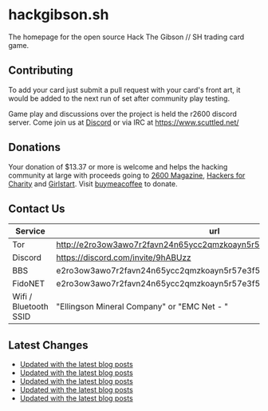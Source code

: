 # hackgibson.sh
The homepage for the open source Hack The Gibson // SH trading card game.


## Contributing

To add your card just submit a pull request with your card's front art, it would be added to the next run of set after community play testing.

Game play and discussions over the project is held the r2600 discord server. Come join us at [Discord](https://discord.com/invite/9hABUzz) or via IRC at https://www.scuttled.net/


## Donations

Your donation of $13.37 or more is welcome and helps the hacking community at large with proceeds going to [2600 Magazine](https://2600.com/), [Hackers for Charity](https://hackersforcharity.org) and [Girlstart](https://girlstart.org).  Visit [buymeacoffee](https://www.buymeacoffee.com/hackgibson.sh) to donate.


## Contact Us

Service | url
-|-
Tor | http://e2ro3ow3awo7r2favn24n65ycc2qmzkoayn5r57e3f56nvjwdcgg32ad.onion
Discord | https://discord.com/invite/9hABUzz
BBS | e2ro3ow3awo7r2favn24n65ycc2qmzkoayn5r57e3f56nvjwdcgg32ad.onion:23
FidoNET | e2ro3ow3awo7r2favn24n65ycc2qmzkoayn5r57e3f56nvjwdcgg32ad.onion:24554
Wifi / Bluetooth SSID | "Ellingson Mineral Company" or "EMC Net - <fidonet address>"

## Latest Changes
<!-- BLOG-POST-LIST:START -->
- [Updated with the latest blog posts](https://github.com/DFW2600/hackgibson.sh/commit/0a64776cbdefbfe1dead5a0f89a5e061d76c1be0)
- [Updated with the latest blog posts](https://github.com/DFW2600/hackgibson.sh/commit/ded72cfe1a945356ac45f54b4d7753d7d3a82ce2)
- [Updated with the latest blog posts](https://github.com/DFW2600/hackgibson.sh/commit/c00b0736bfda6f15137e2676d18789115aed9f07)
- [Updated with the latest blog posts](https://github.com/DFW2600/hackgibson.sh/commit/3899e294f3990abccc46e539a1f97b59ad857ee2)
- [Updated with the latest blog posts](https://github.com/DFW2600/hackgibson.sh/commit/2d8cf01a0efbf11f6e513fccedfa4627c9d1e9f0)
<!-- BLOG-POST-LIST:END -->
